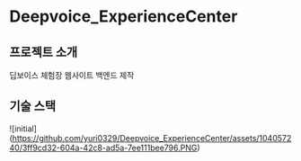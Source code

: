 # Deepvoice_ExperienceCenter

## 프로젝트 소개
딥보이스 체험장 웹사이트 백엔드 제작

## 기술 스택
![initial] (https://github.com/yuri0329/Deepvoice_ExperienceCenter/assets/104057240/3ff9cd32-604a-42c8-ad5a-7ee111bee796.PNG)
